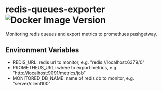 # redis-queues-exporter ![Docker Image Version](https://img.shields.io/docker/v/r2wireless/redis-queues-exporter)

Monitoring redis queues and export metrics to promethues pushgetway.

## Environment Variables

- REDIS_URL: redis url to monitor, e.g. "redis://localhost:6379/0"
- PROMETHEUS_URL: where to export metrics, e.g. "http://localhost:9091/metrics/job"
- MONITORED_DB_NAME: name of redis db to monitor, e.g. "server/client100"
